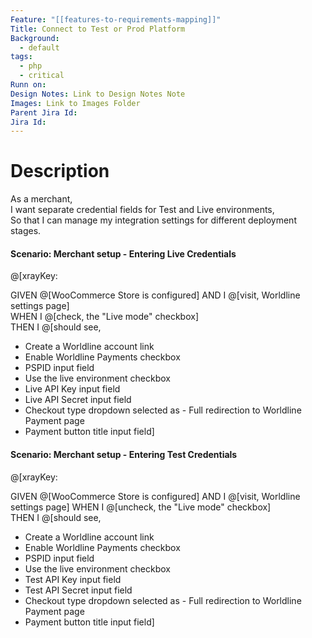 ```yaml
---
Feature: "[[features-to-requirements-mapping]]"
Title: Connect to Test or Prod Platform
Background:
  - default
tags:
  - php
  - critical
Runn on: 
Design Notes: Link to Design Notes Note
Images: Link to Images Folder
Parent Jira Id: 
Jira Id: 
---
```


# Description

As a merchant,  
I want separate credential fields for Test and Live environments,  
So that I can manage my integration settings for different deployment stages.

#### Scenario: Merchant setup - Entering Live Credentials
@[xrayKey: 

GIVEN @[WooCommerce Store is configured]
AND I @[visit, Worldline settings page]  
WHEN I @[check, the "Live mode" checkbox]   
THEN I @[should see,
- Create a Worldline account link
- Enable Worldline Payments checkbox
- PSPID input field
- Use the live environment checkbox
- Live API Key input field
- Live API Secret input field
- Checkout type dropdown selected as  - Full redirection to Worldline Payment page
- Payment button title input field]

#### Scenario: Merchant setup - Entering Test Credentials
@[xrayKey: 

GIVEN @[WooCommerce Store is configured]
AND I @[visit, Worldline settings page]
WHEN I @[uncheck, the "Live mode" checkbox]  
THEN I @[should see,
- Create a Worldline account link
- Enable Worldline Payments checkbox
- PSPID input field
- Use the live environment checkbox
- Test API Key input field
- Test API Secret input field
- Checkout type dropdown selected as  - Full redirection to Worldline Payment page
- Payment button title input field]
